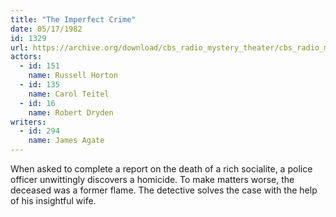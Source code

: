 ```yaml
---
title: "The Imperfect Crime"
date: 05/17/1982
id: 1329
url: https://archive.org/download/cbs_radio_mystery_theater/cbs_radio_mystery_theater-1301-1350.zip/cbs_radio_mystery_theater-1301-1350%2Fcbsrmt_1329_the_imperfect_crime.mp3
actors:  
  - id: 151
    name: Russell Horton  
  - id: 135
    name: Carol Teitel  
  - id: 16
    name: Robert Dryden
writers:  
  - id: 294
    name: James Agate
---
```

When asked to complete a report on the death of a rich socialite, a police officer unwittingly discovers a homicide. To make matters worse, the deceased was a former flame. The detective solves the case with the help of his insightful wife.